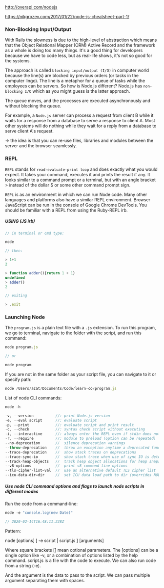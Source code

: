 http://overapi.com/nodejs

https://nikgrozev.com/2017/01/22/node-js-cheatsheet-part-1/

### Non-Blocking Input/Output

With Rails the slowness is due to the high-level of abstraction which means that the Object Relational Mapper (ORM) Active Record and the framework as a whole is doing too many things. It's a good thing for developers because we have to code less, but as real-life shows, it's not so good for the systems.

The approach is called `blocking input/output (I/O)` in computer world because the line(s) are blocked by previous orders (or tasks in the computer lingo). The line is a metaphor for a queue of tasks while the employees can be servers. So how is Node.js different? Node.js has `non-blocking I/O` which as you might guess is the latter approach.

The queue moves, and the processes are executed asynchronously and without blocking the queue. 

For example, a `Node.js` server can process a request from client B while it waits for a response from a database to serve a response to client A. Most other systems will do nothing while they wait for a reply from a database to serve client A's request.

-> the idea is that you can re-use files, libraries and modules between the server and the browser seamlessly.

### REPL

`REPL` stands for `read-evaluate-print loop` and does exactly what you would expect. It takes your command, executes it and prints the result if any. It looks similar to a command prompt or a terminal, but with an angle bracket > instead of the dollar $ or some other command prompt sign.

`REPL` is as an environment in which we can run Node code. Many other languages and platforms also have a similar REPL environment. Browser JavaScript can be run in the console of Google Chrome DevTools. You should be familiar with a REPL from using the Ruby-REPL irb.

##### USING (JS irb)

```js
// in terminal or cmd type:

node

// then:

> 1+1
2

> function adder(){return 1 + 1}
undefined
> adder()
2

// exiting

> .exit
```

### Launching Node

The `program.js` is a plain text file with a `.js` extension. To run this program, we go to terminal, navigate to the folder with the script, and run this command:

```js
node program.js

// or

node program
```

If you are not in the same folder as your script file, you can navigate to it or specify path:

```js
node /Users/azat/Documents/Code/learn-co/program.js
```

List of node CLI commands:

```js
node -h
```
```js
-v, --version          //: print Node.js version
-e, --eval script      //: evaluate script
-p, --print            //: evaluate script and print result
-c, --check            //: syntax check script without executing
-i, --interactive      //: always enter the REPL even if stdin does not appear to be a terminal
-r, --require          //: module to preload (option can be repeated)
--no-deprecation       //  silence deprecation warnings
--throw-deprecation    //  throw an exception anytime a deprecated function is used
--trace-deprecation    //  show stack traces on deprecations
--trace-sync-io        //  show stack trace when use of sync IO is detected after the first tick
--track-heap-objects   //  track heap object allocations for heap snapshots
--v8-options           //  print v8 command line options
--tls-cipher-list=val  //  use an alternative default TLS cipher list
--icu-data-dir=dir     //  set ICU data load path to dir (overrides NODE_ICU_DATA)
```

##### Use node CLI command options and flags to launch node scripts in different modes

Run the code from a command-line:

```js
node -e "console.log(new Date)"

// 2020-02-14T16:48:11.238Z
```
Pattern:

node [options] [ -e script | script.js ] [arguments]

Where square brackets [] mean optional parameters. The [options] can be a single option like -v, or a combination of options listed by the help command. script.js is a file with the code to execute. We can also run code from a string (-e).

And the argument is the data to pass to the script. We can pass multiple argument separating them with spaces. 
